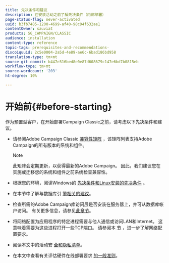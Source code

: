 ```yaml
---
title: 先决条件和建议
description: 在安装活动之前了解先决条件（内部部署）
page-status-flag: never-activated
uuid: b3fb7485-1200-4699-af40-98c94f632ae1
contentOwner: sauviat
products: SG_CAMPAIGN/CLASSIC
audience: installation
content-type: reference
topic-tags: prerequisites-and-recommendations-
discoiquuid: 2c5e0004-2a5d-4e89-ae6c-6bad186bd958
translation-type: tm+mt
source-git-commit: b447e316bed8e0e87d608679c147e6bd7b0815eb
workflow-type: tm+mt
source-wordcount: '203'
ht-degree: 10%

---
```



# 开始前{#before-starting}

作为预置型客户，在开始部署Campaign Classic之前，请考虑以下先决条件和建议。

* 请参阅Adobe Campaign Classic [兼容性矩阵](../../rn/using/compatibility-matrix.md) ，该矩阵列表支持Adobe Campaign的所有版本的系统和组件。

   >[!NOTE]
   >
   >此矩阵会定期更新，以获得最新的Adobe Campaign。 因此，我们建议您在实施或迁移您的系统和组件之前系统检查兼容性。

* 根据您的环境，阅读Windows的 [先决条件](../../installation/using/prerequisites-of-campaign-installation-in-windows.md)[和Linux安装的先决条件](../../installation/using/prerequisites-of-campaign-installation-in-linux.md) 。
* 在本节中了解与数据库引 [擎相关的建议](../../installation/using/database.md)。
* 检查所需的Adobe Campaign库访问层是否安装在服务器上，并可从数据库帐户访问。 有关更多信息，请参见[此章节](../../installation/using/application-server.md)。
* 将网络配置为应用程序的特定进程需要与他人通信或访问LAN和Internet。 这意味着需要为这些进程打开一些TCP端口。 请参阅本 [节](../../installation/using/network-configuration.md) ，进一步了解网络配置要求。
* 阅读本文中的活动安 [全和隐私清单](https://helpx.adobe.com/cn/campaign/kb/acc-security.html)。
* 在本文中查看有关评估硬件在线部署要求 [的一般准则](https://helpx.adobe.com/cn/campaign/kb/hardware-sizing-guide.html)。
